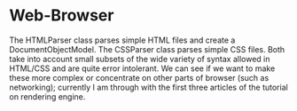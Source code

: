 # Web-Browser


The HTMLParser class parses simple HTML files and create a DocumentObjectModel. The CSSParser class parses simple CSS files. Both take into account small subsets of the wide variety of syntax allowed in HTML/CSS and are quite error intolerant. We can see if we want to make these more complex or concentrate on other parts of browser (such as networking); currently I am through with the first three articles of the tutorial on rendering engine.
